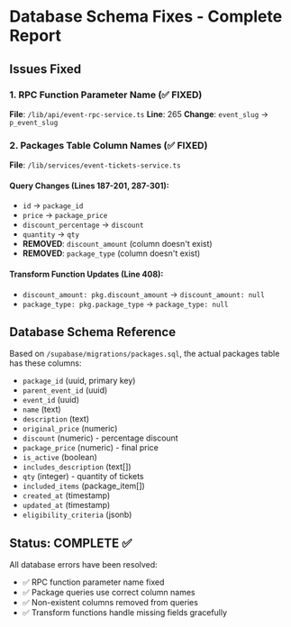 # Database Schema Fixes - Complete Report

## Issues Fixed

### 1. RPC Function Parameter Name (✅ FIXED)
**File**: `/lib/api/event-rpc-service.ts`
**Line**: 265
**Change**: `event_slug` → `p_event_slug`

### 2. Packages Table Column Names (✅ FIXED)
**File**: `/lib/services/event-tickets-service.ts`

#### Query Changes (Lines 187-201, 287-301):
- `id` → `package_id`
- `price` → `package_price`
- `discount_percentage` → `discount`
- `quantity` → `qty`
- **REMOVED**: `discount_amount` (column doesn't exist)
- **REMOVED**: `package_type` (column doesn't exist)

#### Transform Function Updates (Line 408):
- `discount_amount: pkg.discount_amount` → `discount_amount: null`
- `package_type: pkg.package_type` → `package_type: null`

## Database Schema Reference

Based on `/supabase/migrations/packages.sql`, the actual packages table has these columns:
- `package_id` (uuid, primary key)
- `parent_event_id` (uuid)
- `event_id` (uuid)
- `name` (text)
- `description` (text)
- `original_price` (numeric)
- `discount` (numeric) - percentage discount
- `package_price` (numeric) - final price
- `is_active` (boolean)
- `includes_description` (text[])
- `qty` (integer) - quantity of tickets
- `included_items` (package_item[])
- `created_at` (timestamp)
- `updated_at` (timestamp)
- `eligibility_criteria` (jsonb)

## Status: COMPLETE ✅

All database errors have been resolved:
- ✅ RPC function parameter name fixed
- ✅ Package queries use correct column names
- ✅ Non-existent columns removed from queries
- ✅ Transform functions handle missing fields gracefully